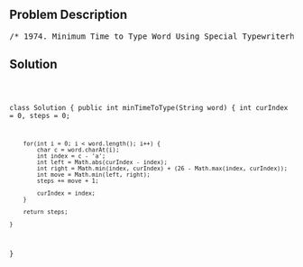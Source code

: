 <!--
<style>
  body { font-family: Arial, sans-serif; }
  .container { max-width: 700px; margin: 0 auto; padding: 10px; }
  .comment-block { background-color: #f9f9f9; padding: 10px; border-left: 5px solid #ccc; overflow-wrap: break-word; white-space: pre-wrap; }
  .code-block { background-color: #f4f4f4; padding: 10px; border: 1px solid #ddd; overflow-wrap: break-word; white-space: pre-wrap; }
</style>
-->

<div class='container'>
<h2>Problem Description</h2>
<div class='comment-block'>
<pre>
/* 1974. Minimum Time to Type Word Using Special Typewriterhttps://leetcode.com/problems/minimum-time-to-type-word-using-special-typewriter/description/There is a special typewriter with lowercase English letters 'a' to 'z'arranged in a circle with a pointer. A character can only be typed ifthe pointer is pointing to that character. The pointer is initially pointingto the character 'a'.Each second, you may perform one of the following operations:Move the pointer one character counterclockwise or clockwise.Type the character the pointer is currently on.Given a string word, return the minimum number of seconds to type outthe characters in word.Example 1:Input: word = "abc"Output: 5Explanation:The characters are printed as follows:- Type the character 'a' in 1 second since the pointer is initially on 'a'.- Move the pointer clockwise to 'b' in 1 second.- Type the character 'b' in 1 second.- Move the pointer clockwise to 'c' in 1 second.- Type the character 'c' in 1 second.Example 2:Input: word = "bza"Output: 7Explanation:The characters are printed as follows:- Move the pointer clockwise to 'b' in 1 second.- Type the character 'b' in 1 second.- Move the pointer counterclockwise to 'z' in 2 seconds.- Type the character 'z' in 1 second.- Move the pointer clockwise to 'a' in 1 second.- Type the character 'a' in 1 second.Example 3:Input: word = "zjpc"Output: 34Explanation:The characters are printed as follows:- Move the pointer counterclockwise to 'z' in 1 second.- Type the character 'z' in 1 second.- Move the pointer clockwise to 'j' in 10 seconds.- Type the character 'j' in 1 second.- Move the pointer clockwise to 'p' in 6 seconds.- Type the character 'p' in 1 second.- Move the pointer counterclockwise to 'c' in 13 seconds.- Type the character 'c' in 1 second.Constraints:1 <= word.length <= 100word consists of lowercase English letters.*/</pre>
</div>

<h2>Solution</h2>
<div class='code-block'>
<pre><code class='language-java'>

class Solution {
    public int minTimeToType(String word) {
        int curIndex = 0, steps = 0;

        for(int i = 0; i < word.length(); i++) {
            char c = word.charAt(i);
            int index = c - 'a';
            int left = Math.abs(curIndex - index);
            int right = Math.min(index, curIndex) + (26 - Math.max(index, curIndex));
            int move = Math.min(left, right);
            steps += move + 1;

            curIndex = index;
        }

        return steps;
        
    }
}</code></pre>
</div>
</div>
